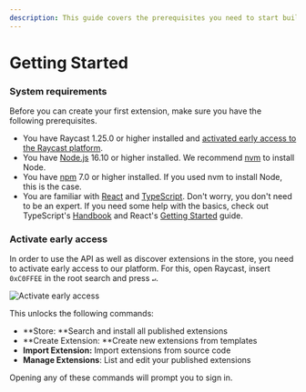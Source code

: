 ```yaml
---
description: This guide covers the prerequisites you need to start building extensions.
---
```


# Getting Started

### System requirements

Before you can create your first extension, make sure you have the following prerequisites.

* You have Raycast 1.25.0 or higher installed and [activated early access to the Raycast platform](getting-started.md#activate-early-access).
* You have [Node.js](https://nodejs.org) 16.10 or higher installed. We recommend [nvm](https://github.com/nvm-sh/nvm) to install Node.
* You have [npm](http://npmjs.com) 7.0 or higher installed. If you used nvm to install Node, this is the case.
* You are familiar with [React](https://reactjs.org) and [TypeScript](https://www.typescriptlang.org). Don't worry, you don't need to be an expert. If you need some help with the basics, check out TypeScript's [Handbook](https://www.typescriptlang.org/docs/handbook/intro.html) and React's [Getting Started](https://reactjs.org/docs/getting-started.html) guide.

### Activate early access

In order to use the API as well as discover extensions in the store, you need to activate early access to our platform. For this, open Raycast, insert `0xC0FFEE` in the root search and press `↵`. 

![Activate early access](../.gitbook/assets/activate-early-access.gif)

This unlocks the following commands:

* **Store: **Search and install all published extensions
* **Create Extension: **Create new extensions from templates
* **Import Extension:** Import extensions from source code
* **Manage Extensions**: List and edit your published extensions

Opening any of these commands will prompt you to sign in.
